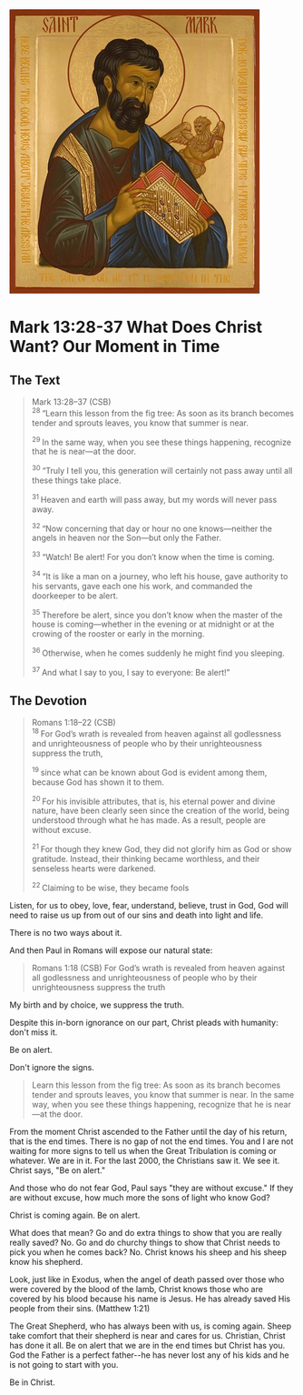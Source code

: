 <img class="intro-right" src="art-mark.jpg">

# Mark 13:28-37 What Does Christ Want? Our Moment in Time

## The Text

>Mark 13:28–37 (CSB)  
><sup> 28 </sup> “Learn this lesson from the fig tree: As soon as its branch becomes tender and sprouts leaves, you know that summer is near. 
>
><sup> 29 </sup> In the same way, when you see these things happening, recognize that he is near—at the door. 
>
><sup> 30 </sup> “Truly I tell you, this generation will certainly not pass away until all these things take place. 
>
><sup> 31 </sup> Heaven and earth will pass away, but my words will never pass away. 
>
><sup> 32 </sup> “Now concerning that day or hour no one knows—neither the angels in heaven nor the Son—but only the Father. 
>
><sup> 33 </sup> “Watch! Be alert! For you don’t know when the time is coming. 
>
><sup> 34 </sup> “It is like a man on a journey, who left his house, gave authority to his servants, gave each one his work, and commanded the doorkeeper to be alert. 
>
><sup> 35 </sup> Therefore be alert, since you don’t know when the master of the house is coming—whether in the evening or at midnight or at the crowing of the rooster or early in the morning. 
>
><sup> 36 </sup> Otherwise, when he comes suddenly he might find you sleeping. 
>
><sup> 37 </sup> And what I say to you, I say to everyone: Be alert!”

## The Devotion

>Romans 1:18–22 (CSB)  
><sup> 18 </sup> For God’s wrath is revealed from heaven against all godlessness and unrighteousness of people who by their unrighteousness suppress the truth, 
>
><sup> 19 </sup> since what can be known about God is evident among them, because God has shown it to them. 
>
><sup> 20 </sup> For his invisible attributes, that is, his eternal power and divine nature, have been clearly seen since the creation of the world, being understood through what he has made. As a result, people are without excuse. 
>
><sup> 21 </sup> For though they knew God, they did not glorify him as God or show gratitude. Instead, their thinking became worthless, and their senseless hearts were darkened. 
>
><sup> 22 </sup> Claiming to be wise, they became fools

Listen, for us to obey, love, fear, understand, believe, trust in God, God will need to raise us up from out of our sins and death into light and life.

There is no two ways about it.

And then Paul in Romans will expose our natural state:

> Romans 1:18 (CSB) For God’s wrath is revealed from heaven against all godlessness and unrighteousness of people who by their unrighteousness suppress the truth

My birth and by choice, we suppress the truth.

Despite this in-born ignorance on our part, Christ pleads with humanity: don't miss it.

Be on alert.

Don't ignore the signs.

>Learn this lesson from the fig tree: As soon as its branch becomes tender and sprouts leaves, you know that summer is near. In the same way, when you see these things happening, recognize that he is near—at the door.

From the moment Christ ascended to the Father until the day of his return, that is the end times. There is no gap of not the end times. You and I are not waiting for more signs to tell us when the Great Tribulation is coming or whatever. We are in it. For the last 2000, the Christians saw it. We see it. Christ says, "Be on alert."

And those who do not fear God, Paul says "they are without excuse." If they are without excuse, how much more the sons of light who know God?

Christ is coming again. Be on alert.

What does that mean? Go and do extra things to show that you are really really saved? No. Go and do churchy things to show that Christ needs to pick you when he comes back? No. Christ knows his sheep and his sheep know his shepherd.

Look, just like in Exodus, when the angel of death passed over those who were covered by the blood of the lamb, Christ knows those who are covered by his blood because his name is Jesus. He has already saved His people from their sins. (Matthew 1:21)

The Great Shepherd, who has always been with us, is coming again. Sheep take comfort that their shepherd is near and cares for us. Christian, Christ has done it all. Be on alert that we are in the end times but Christ has you. God the Father is a perfect father--he has never lost any of his kids and he is not going to start with you.

Be in Christ.

